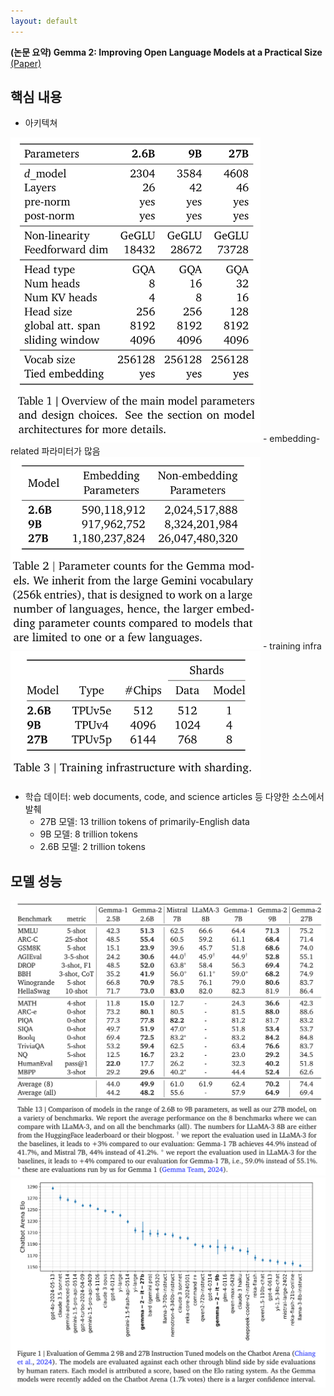 ```yaml
---
layout: default
---
```


**(논문 요약) Gemma 2: Improving Open Language Models at a Practical Size** [(Paper)](https://storage.googleapis.com/deepmind-media/gemma/gemma-2-report.pdf)

## 핵심 내용
- 아키텍쳐  
<img src="./data/papers/gemma2/architecture.png" width="400" />
   - embedding-related 파라미터가 많음  
     <img src="./data/papers/gemma2/embedding_related.png" width="400" />
   - training infra  
     <img src="./data/papers/gemma2/training_infra.png" width="400" />

- 학습 데이터: web documents, code, and science articles 등 다양한 소스에서 발췌
   - 27B 모델: 13 trillion tokens of primarily-English data
   - 9B 모델: 8 trillion tokens
   - 2.6B 모델: 2 trillion tokens

## 모델 성능
<img src="./data/papers/gemma2/performance1.png" width="800" />
<img src="./data/papers/gemma2/performance2.png" width="800" />
